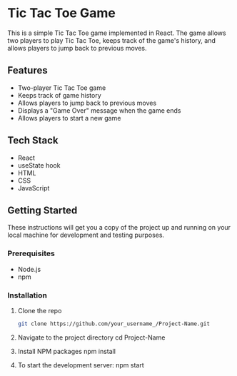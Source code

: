# Tic Tac Toe Game

This is a simple Tic Tac Toe game implemented in React. The game allows two players to play Tic Tac Toe, keeps track of the game's history, and allows players to jump back to previous moves.

## Features

- Two-player Tic Tac Toe game
- Keeps track of game history
- Allows players to jump back to previous moves
- Displays a "Game Over" message when the game ends
- Allows players to start a new game

## Tech Stack

- React
- useState hook
- HTML
- CSS
- JavaScript

## Getting Started

These instructions will get you a copy of the project up and running on your local machine for development and testing purposes.

### Prerequisites

- Node.js
- npm

### Installation

1. Clone the repo
   ```sh
   git clone https://github.com/your_username_/Project-Name.git

2. Navigate to the project directory
  cd Project-Name

3. Install NPM packages
    npm install

4. To start the development server:
    npm start
